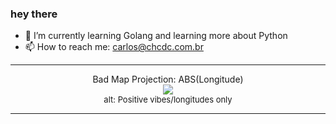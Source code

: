 ### hey there 

- :seedling: I’m currently learning Golang and learning more about Python
- :mailbox: How to reach me: carlos@chcdc.com.br


---


<!-- xkcd -->
<p align="center">Bad Map Projection: ABS(Longitude)</br><img src=https://imgs.xkcd.com/comics/bad_map_projection_abs_longitude.png></br><font size =2>alt: Positive vibes/longitudes only</br></font></p></table></p> 


<!-- xkcd -->
---
